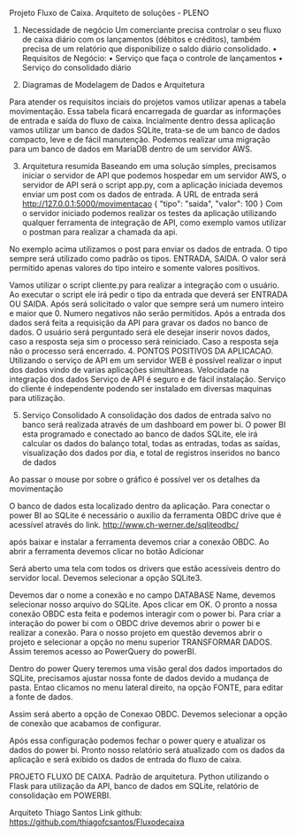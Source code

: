 Projeto Fluxo de Caixa.
Arquiteto de soluções - PLENO

1.	Necessidade de negócio
Um comerciante precisa controlar o seu fluxo de caixa diário com os lançamentos (débitos e créditos), também precisa de um relatório que disponibilize o saldo diário consolidado.
•	Requisitos de Negócio:
•	Serviço que faça o controle de lançamentos
•	Serviço do consolidado diário

2.	Diagramas de Modelagem de Dados e Arquitetura
 
Para atender os requisitos inciais do projetos vamos utilizar apenas a tabela movimentação.
Essa tabela ficará encarregada de guardar as informações de entrada e saída do fluxo de caixa.
Incialmente dentro dessa aplicação vamos utilizar um banco de dados SQLite, trata-se de um banco de dados compacto, leve e de fácil manutenção.
Podemos realizar uma migração para um banco de dados em MariaDB dentro de um servidor AWS.

3.	Arquitetura resumida
Baseando em uma solução simples, precisamos iniciar o servidor de API que podemos hospedar em um servidor AWS, o servidor de API será o script app.py, com a aplicação iniciada devemos enviar um post com os dados de entrada. A URL de entrada será http://127.0.0.1:5000/movimentacao
{
"tipo": "saida",
"valor": 100
}
Com o servidor iniciado podemos realizar os testes da aplicação utilizando qualquer ferramenta de integração de API, como exemplo vamos utilizar o postman para realizar a chamada da api.
 

No exemplo acima utilizamos o post para enviar os dados de entrada.
O tipo sempre será utilizado como padrão os tipos. ENTRADA, SAIDA.
O valor será permitido apenas valores do tipo inteiro e somente valores positivos.

Vamos utilizar o script cliente.py para realizar a integração com o usuário.
Ao executar o script ele irá pedir o tipo da entrada que deverá ser ENTRADA OU SAIDA.
Após será solicitado o valor que sempre será um numero inteiro e maior que 0. Numero negativos não serão permitidos.
Após a entrada dos dados será feita a requisição da API para gravar os dados no banco de dados.
O usuário será perguntado será ele desejar inserir novos dados, caso a resposta seja sim o processo será reiniciado.
Caso a resposta seja não o processo será encerrado.
4.	PONTOS POSITIVOS DA APLICACAO.
Utilizando o serviço de API em um servidor WEB é possível realizar o input dos dados vindo de varias aplicações simultâneas.
Velocidade na integração dos dados
Serviço de API é seguro e de fácil instalação.
Serviço do cliente é independente podendo ser instalado em diversas maquinas para utilização.
 

5.	Serviço Consolidado
A consolidação dos dados de entrada salvo no banco será realizada através de um dashboard em power bi.
O power BI esta programado e conectado ao banco de dados SQLite, ele irá calcular os dados do balanço total, todas as entradas, todas as saídas, visualização dos dados por dia, e total de registros inseridos no banco de dados
 

Ao passar o mouse por sobre o gráfico é possível ver os detalhes da movimentação
 

O banco de dados esta localizado dentro da aplicação.
Para conectar o power BI ao SQLite é necessário o auxilio da ferramenta OBDC drive que é acessível através do link. http://www.ch-werner.de/sqliteodbc/

após baixar e instalar a ferramenta devemos criar a conexão OBDC. Ao abrir a ferramenta devemos clicar no botão Adicionar
 

Será aberto uma tela com todos os drivers que estão acessíveis dentro do servidor local. Devemos selecionar a opção SQLite3. 
 
Devemos dar o nome a conexão e no campo DATABASE Name, devemos selecionar nosso arquivo do SQLite. Apos clicar em OK. O pronto a nossa conexão OBDC esta feita e podemos interagir com o power bi.
Para criar a interação do power bi com o OBDC drive devemos abrir o power bi e realizar a conexão. Para o nosso projeto em questão devemos abrir o projeto e selecionar a opção no menu superior TRANSFORMAR DADOS. Assim teremos acesso ao PowerQuery do powerBI.
 
Dentro do power Query teremos uma visão geral dos dados importados do SQLite, precisamos ajustar nossa fonte de dados devido a mudança de pasta. Entao clicamos no menu lateral direito, na opção FONTE, para editar a fonte de dados.
 
Assim será aberto a opção de Conexao OBDC. Devemos selecionar a opção de conexão que acabamos de configurar.
 
Após essa configuração podemos fechar o power query e atualizar os dados do power bi.
Pronto nosso relatório será atualizado com os dados da aplicação e será exibido os dados de entrada do fluxo de caixa.

PROJETO
FLUXO DE CAIXA.
Padrão de arquitetura.
Python utilizando o Flask para utilização da API, banco de dados em SQLite, relatório de consolidação em POWERBI.

Arquiteto
Thiago Santos
Link github: https://github.com/thiagofcsantos/Fluxodecaixa

